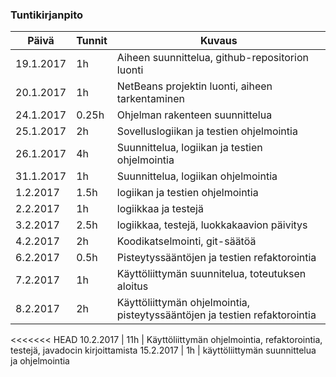 ### Tuntikirjanpito
Päivä | Tunnit | Kuvaus
--------------- | ----- | ------
19.1.2017 | 1h | Aiheen suunnittelua, github-repositorion luonti
20.1.2017 | 1h | NetBeans projektin luonti, aiheen tarkentaminen
24.1.2017 | 0.25h | Ohjelman rakenteen suunnittelua
25.1.2017 | 2h | Sovelluslogiikan ja testien ohjelmointia
26.1.2017 | 4h | Suunnittelua, logiikan ja testien ohjelmointia
31.1.2017 | 1h | Suunnittelua, logiikan ohjelmointia
1.2.2017 | 1.5h | logiikan ja testien ohjelmointia
2.2.2017 | 1h | logiikkaa ja testejä
3.2.2017 | 2.5h | logiikkaa, testejä, luokkakaavion päivitys
4.2.2017 | 2h | Koodikatselmointi, git-säätöä
6.2.2017 | 0.5h | Pisteytyssääntöjen ja testien refaktorointia
7.2.2017 | 1h | Käyttöliittymän suunnitelua, toteutuksen aloitus
8.2.2017 | 2h | Käyttöliittymän ohjelmointia, pisteytyssääntöjen ja testien refaktorointia
<<<<<<< HEAD
10.2.2017 | 11h | Käyttöliittymän ohjelmointia, refaktorointia, testejä, javadocin kirjoittamista
15.2.2017 | 1h | käyttöliittymän suunnittelua ja ohjelmointia
